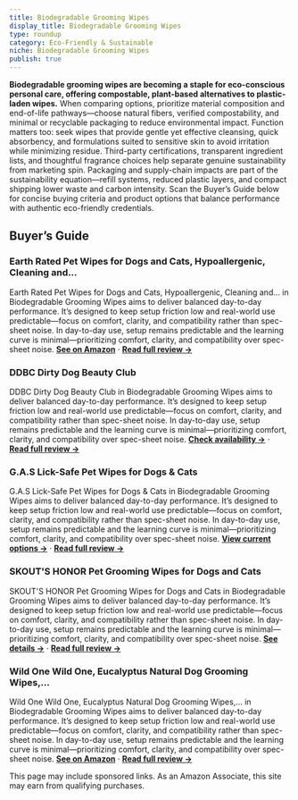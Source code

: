 ```yaml
---
title: Biodegradable Grooming Wipes
display_title: Biodegradable Grooming Wipes
type: roundup
category: Eco-Friendly & Sustainable
niche: Biodegradable Grooming Wipes
publish: true
---
```


<p><strong>Biodegradable grooming wipes are becoming a staple for eco-conscious personal care, offering compostable, plant-based alternatives to plastic-laden wipes.</strong> When comparing options, prioritize material composition and end-of-life pathways&mdash;choose natural fibers, verified compostability, and minimal or recyclable packaging to reduce environmental impact. Function matters too: seek wipes that provide gentle yet effective cleansing, quick absorbency, and formulations suited to sensitive skin to avoid irritation while minimizing residue. Third-party certifications, transparent ingredient lists, and thoughtful fragrance choices help separate genuine sustainability from marketing spin. Packaging and supply-chain impacts are part of the sustainability equation&mdash;refill systems, reduced plastic layers, and compact shipping lower waste and carbon intensity. Scan the Buyer’s Guide below for concise buying criteria and product options that balance performance with authentic eco-friendly credentials.</p>

<h2>Buyer’s Guide</h2>
<h3>Earth Rated Pet Wipes for Dogs and Cats, Hypoallergenic, Cleaning and…</h3>
<p>Earth Rated Pet Wipes for Dogs and Cats, Hypoallergenic, Cleaning and… in Biodegradable Grooming Wipes aims to deliver balanced day-to-day performance. It’s designed to keep setup friction low and real-world use predictable&mdash;focus on comfort, clarity, and compatibility rather than spec-sheet noise. In day-to-day use, setup remains predictable and the learning curve is minimal&mdash;prioritizing comfort, clarity, and compatibility over spec-sheet noise. <a href="https://amzn.to/3J1psos" target="_blank" rel="nofollow sponsored noopener noopener" target="_blank"><strong>See on Amazon</strong></a> · <a href="/reviews/earth-rated-pet-wipes-for-dogs-and-cats-hypoallergenic-cleaning-and-hyd-8d0c3048/"><strong>Read full review &rarr;</strong></a></p>
<h3>DDBC Dirty Dog Beauty Club</h3>
<p>DDBC Dirty Dog Beauty Club in Biodegradable Grooming Wipes aims to deliver balanced day-to-day performance. It’s designed to keep setup friction low and real-world use predictable&mdash;focus on comfort, clarity, and compatibility rather than spec-sheet noise. In day-to-day use, setup remains predictable and the learning curve is minimal&mdash;prioritizing comfort, clarity, and compatibility over spec-sheet noise. <a href="https://amzn.to/47qjHKd" target="_blank" rel="nofollow sponsored noopener noopener" target="_blank"><strong>Check availability &rarr;</strong></a> · <a href="/reviews/ddbc-dirty-dog-beauty-club-jet-set-dog-wipes-thick-gentle-biodegradable-3fb20d79/"><strong>Read full review &rarr;</strong></a></p>
<h3>G.A.S Lick-Safe Pet Wipes for Dogs & Cats</h3>
<p>G.A.S Lick-Safe Pet Wipes for Dogs & Cats in Biodegradable Grooming Wipes aims to deliver balanced day-to-day performance. It’s designed to keep setup friction low and real-world use predictable&mdash;focus on comfort, clarity, and compatibility rather than spec-sheet noise. In day-to-day use, setup remains predictable and the learning curve is minimal&mdash;prioritizing comfort, clarity, and compatibility over spec-sheet noise. <a href="https://amzn.to/4q3OCmW" target="_blank" rel="nofollow sponsored noopener noopener" target="_blank"><strong>View current options &rarr;</strong></a> · <a href="/reviews/g-a-s-lick-safe-pet-wipes-for-dogs-cats-vet-approved-hypoallergenic-cle-57fcdae8/"><strong>Read full review &rarr;</strong></a></p>
<h3>SKOUT'S HONOR Pet Grooming Wipes for Dogs and Cats</h3>
<p>SKOUT'S HONOR Pet Grooming Wipes for Dogs and Cats in Biodegradable Grooming Wipes aims to deliver balanced day-to-day performance. It’s designed to keep setup friction low and real-world use predictable&mdash;focus on comfort, clarity, and compatibility rather than spec-sheet noise. In day-to-day use, setup remains predictable and the learning curve is minimal&mdash;prioritizing comfort, clarity, and compatibility over spec-sheet noise. <a href="https://amzn.to/3WFHKyB" target="_blank" rel="nofollow sponsored noopener noopener" target="_blank"><strong>See details &rarr;</strong></a> · <a href="/reviews/skout-s-honor-pet-grooming-wipes-for-dogs-and-cats-deodorizing-plant-ba-91d39035/"><strong>Read full review &rarr;</strong></a></p>
<h3>Wild One Wild One, Eucalyptus Natural Dog Grooming Wipes,…</h3>
<p>Wild One Wild One, Eucalyptus Natural Dog Grooming Wipes,… in Biodegradable Grooming Wipes aims to deliver balanced day-to-day performance. It’s designed to keep setup friction low and real-world use predictable&mdash;focus on comfort, clarity, and compatibility rather than spec-sheet noise. In day-to-day use, setup remains predictable and the learning curve is minimal&mdash;prioritizing comfort, clarity, and compatibility over spec-sheet noise. <a href="https://amzn.to/4hgFIP2" target="_blank" rel="nofollow sponsored noopener noopener" target="_blank"><strong>See on Amazon</strong></a> · <a href="/reviews/wild-one-wild-one-eucalyptus-natural-dog-grooming-wipes-cruelty-free-re-b9446f96/"><strong>Read full review &rarr;</strong></a></p>
<aside class="disclosure">This page may include sponsored links. As an Amazon Associate, this site may earn from qualifying purchases.</aside>
